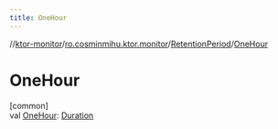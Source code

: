 ```yaml
---
title: OneHour
---
```

//[ktor-monitor](../../../index.html)/[ro.cosminmihu.ktor.monitor](../index.html)/[RetentionPeriod](index.html)/[OneHour](-one-hour.html)



# OneHour



[common]\
val [OneHour](-one-hour.html): [Duration](https://kotlinlang.org/api/core/kotlin-stdlib/kotlin.time/-duration/index.html)



